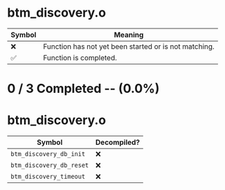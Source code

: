 # btm_discovery.o
| Symbol | Meaning 
| ------------- | ------------- 
| :x: | Function has not yet been started or is not matching. 
| :white_check_mark: | Function is completed. 


# 0 / 3 Completed -- (0.0%)
# btm_discovery.o
| Symbol | Decompiled? |
| ------------- | ------------- |
| `btm_discovery_db_init` | :x: |
| `btm_discovery_db_reset` | :x: |
| `btm_discovery_timeout` | :x: |
